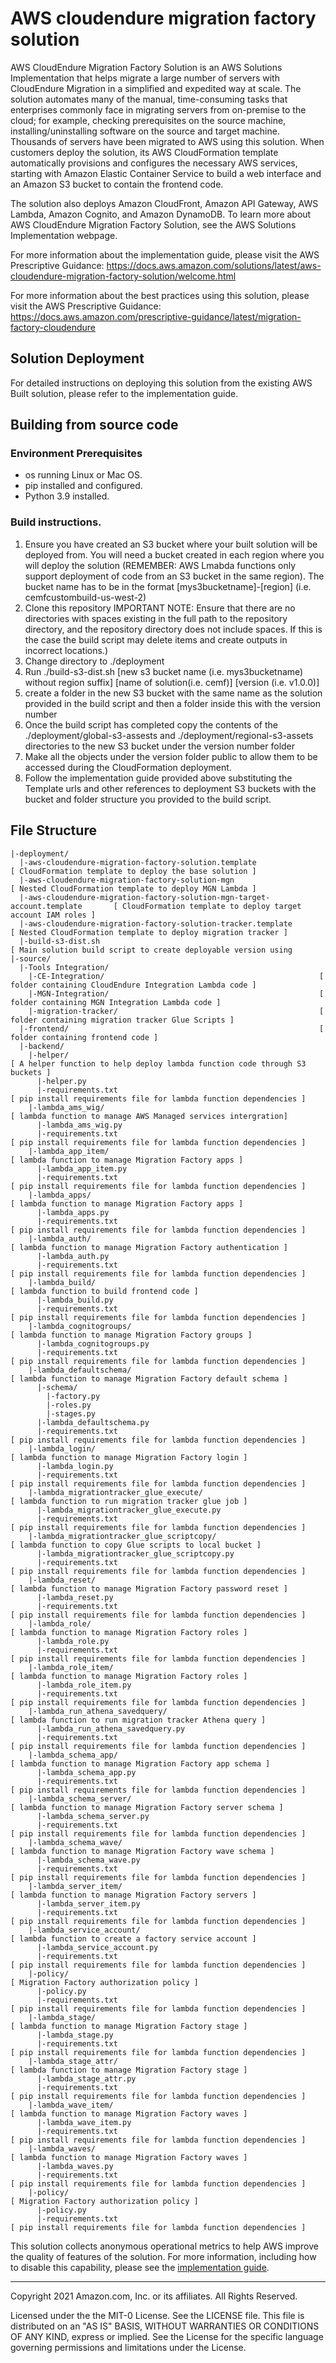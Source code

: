 # AWS cloudendure migration factory solution
AWS CloudEndure Migration Factory Solution is an AWS Solutions Implementation that helps migrate a large number of servers with CloudEndure Migration in a simplified and expedited way at scale. The solution automates many of the manual, time-consuming tasks that enterprises commonly face in migrating servers from on-premise to the cloud; for example, checking prerequisites on the source machine, installing/uninstalling software on the source and target machine. Thousands of servers have been migrated to AWS using this solution. When customers deploy the solution, its AWS CloudFormation template automatically provisions and configures the necessary AWS services, starting with Amazon Elastic Container Service to build a web interface and an Amazon S3 bucket to contain the frontend code.

The solution also deploys Amazon CloudFront, Amazon API Gateway, AWS Lambda, Amazon Cognito, and Amazon DynamoDB. To learn more about AWS CloudEndure Migration Factory Solution, see the AWS Solutions Implementation webpage.

For more information about the implementation guide, please visit the AWS Prescriptive Guidance:
https://docs.aws.amazon.com/solutions/latest/aws-cloudendure-migration-factory-solution/welcome.html

For more information about the best practices using this solution, please visit the AWS Prescriptive Guidance:
https://docs.aws.amazon.com/prescriptive-guidance/latest/migration-factory-cloudendure

## Solution Deployment

For detailed instructions on deploying this solution from the existing AWS Built solution, please refer to the implementation guide.

## Building from source code

### Environment Prerequisites

  - os running Linux or Mac OS.
  - pip installed and configured.
  - Python 3.9 installed.

### Build instructions.

1. Ensure you have created an S3 bucket where your built solution will be deployed from. You will need a bucket created in each region where you will deploy the solution (REMEMBER: AWS Lmabda functions only support deployment of code from an S3 bucket in the same region). The bucket name has to be in the format [mys3bucketname]-[region] (i.e. cemfcustombuild-us-west-2)
2. Clone this repository
    IMPORTANT NOTE: Ensure that there are no directories with spaces existing in the full path to the repository directory, and the repository directory does not include spaces. If this is the case the build script may delete items and create outputs in incorrect locations.)
3. Change directory to ./deployment
3. Run ./build-s3-dist.sh [new s3 bucket name (i.e. mys3bucketname) without region suffix] [name of solution(i.e. cemf)] [version (i.e. v1.0.0)]
4. create a folder in the new S3 bucket with the same name as the solution provided in the build script and then a folder inside this with the version number
5. Once the build script has completed copy the contents of the ./deployment/global-s3-assests and ./deployment/regional-s3-assets directories to the new S3 bucket under the version number folder
6. Make all the objects under the version folder public to allow them to be accessed during the CloudFormation deployment.
7. Follow the implementation guide provided above substituting the Template urls and other references to deployment S3 buckets with the bucket and folder structure you provided to the build script.

## File Structure

```
|-deployment/
  |-aws-cloudendure-migration-factory-solution.template                          [ CloudFormation template to deploy the base solution ]
  |-aws-cloudendure-migration-factory-solution-mgn                               [ Nested CloudFormation template to deploy MGN Lambda ]
  |-aws-cloudendure-migration-factory-solution-mgn-target-account.template       [ CloudFormation template to deploy target account IAM roles ]
  |-aws-cloudendure-migration-factory-solution-tracker.template                  [ Nested CloudFormation template to deploy migration tracker ]
  |-build-s3-dist.sh                                                               [ Main solution build script to create deployable version using 
|-source/
  |-Tools Integration/
    |-CE-Integration/                                                [ folder containing CloudEndure Integration Lambda code ]
    |-MGN-Integration/                                               [ folder containing MGN Integration Lambda code ]
    |-migration-tracker/                                             [ folder containing migration tracker Glue Scripts ]
  |-frontend/                                                        [ folder containing frontend code ]
  |-backend/
    |-helper/                                                          [ A helper function to help deploy lambda function code through S3 buckets ]
      |-helper.py
      |-requirements.txt                                               [ pip install requirements file for lambda function dependencies ]
    |-lambda_ams_wig/                                                  [ lambda function to manage AWS Managed services intergration]
      |-lambda_ams_wig.py
      |-requirements.txt                                               [ pip install requirements file for lambda function dependencies ]
    |-lambda_app_item/                                                 [ lambda function to manage Migration Factory apps ]
      |-lambda_app_item.py
      |-requirements.txt                                               [ pip install requirements file for lambda function dependencies ]
    |-lambda_apps/                                                     [ lambda function to manage Migration Factory apps ]
      |-lambda_apps.py
      |-requirements.txt                                               [ pip install requirements file for lambda function dependencies ]
    |-lambda_auth/                                                     [ lambda function to manage Migration Factory authentication ]
      |-lambda_auth.py
      |-requirements.txt                                               [ pip install requirements file for lambda function dependencies ]
    |-lambda_build/                                                    [ lambda function to build frontend code ]
      |-lambda_build.py
      |-requirements.txt                                               [ pip install requirements file for lambda function dependencies ]
    |-lambda_cognitogroups/                                            [ lambda function to manage Migration Factory groups ]
      |-lambda_cognitogroups.py
      |-requirements.txt                                               [ pip install requirements file for lambda function dependencies ]
    |-lambda_defaultschema/                                            [ lambda function to manage Migration Factory default schema ]
      |-schema/
        |-factory.py
        |-roles.py
        |-stages.py
      |-lambda_defaultschema.py
      |-requirements.txt                                               [ pip install requirements file for lambda function dependencies ]
    |-lambda_login/                                                    [ lambda function to manage Migration Factory login ]
      |-lambda_login.py
      |-requirements.txt                                               [ pip install requirements file for lambda function dependencies ]
    |-lambda_migrationtracker_glue_execute/                            [ lambda function to run migration tracker glue job ]
      |-lambda_migrationtracker_glue_execute.py
      |-requirements.txt                                               [ pip install requirements file for lambda function dependencies ]
    |-lambda_migrationtracker_glue_scriptcopy/                         [ lambda function to copy Glue scripts to local bucket ]
      |-lambda_migrationtracker_glue_scriptcopy.py
      |-requirements.txt                                               [ pip install requirements file for lambda function dependencies ]
    |-lambda_reset/                                                    [ lambda function to manage Migration Factory password reset ]
      |-lambda_reset.py
      |-requirements.txt                                               [ pip install requirements file for lambda function dependencies ]
    |-lambda_role/                                                     [ lambda function to manage Migration Factory roles ]
      |-lambda_role.py
      |-requirements.txt                                               [ pip install requirements file for lambda function dependencies ]
    |-lambda_role_item/                                                [ lambda function to manage Migration Factory roles ]
      |-lambda_role_item.py
      |-requirements.txt                                               [ pip install requirements file for lambda function dependencies ]
    |-lambda_run_athena_savedquery/                                    [ lambda function to run migration tracker Athena query ]
      |-lambda_run_athena_savedquery.py
      |-requirements.txt                                               [ pip install requirements file for lambda function dependencies ]
    |-lambda_schema_app/                                               [ lambda function to manage Migration Factory app schema ]
      |-lambda_schema_app.py
      |-requirements.txt                                               [ pip install requirements file for lambda function dependencies ]
    |-lambda_schema_server/                                            [ lambda function to manage Migration Factory server schema ]
      |-lambda_schema_server.py
      |-requirements.txt                                               [ pip install requirements file for lambda function dependencies ]
    |-lambda_schema_wave/                                              [ lambda function to manage Migration Factory wave schema ]
      |-lambda_schema_wave.py
      |-requirements.txt                                               [ pip install requirements file for lambda function dependencies ]
    |-lambda_server_item/                                              [ lambda function to manage Migration Factory servers ]
      |-lambda_server_item.py
      |-requirements.txt                                               [ pip install requirements file for lambda function dependencies ]
    |-lambda_service_account/                                          [ lambda function to create a factory service account ]
      |-lambda_service_account.py
      |-requirements.txt                                               [ pip install requirements file for lambda function dependencies ]
    |-policy/                                                          [ Migration Factory authorization policy ]
      |-policy.py
      |-requirements.txt                                               [ pip install requirements file for lambda function dependencies ]
    |-lambda_stage/                                                    [ lambda function to manage Migration Factory stage ]
      |-lambda_stage.py
      |-requirements.txt                                               [ pip install requirements file for lambda function dependencies ]
    |-lambda_stage_attr/                                               [ lambda function to manage Migration Factory stage ]
      |-lambda_stage_attr.py
      |-requirements.txt                                               [ pip install requirements file for lambda function dependencies ]
    |-lambda_wave_item/                                                [ lambda function to manage Migration Factory waves ]
      |-lambda_wave_item.py
      |-requirements.txt                                               [ pip install requirements file for lambda function dependencies ]
    |-lambda_waves/                                                    [ lambda function to manage Migration Factory waves ]
      |-lambda_waves.py
      |-requirements.txt                                               [ pip install requirements file for lambda function dependencies ]
    |-policy/                                                          [ Migration Factory authorization policy ]
      |-policy.py
      |-requirements.txt                                               [ pip install requirements file for lambda function dependencies ]

```

This solution collects anonymous operational metrics to help AWS improve the quality of features of the solution. For more information, including how to disable this capability, please see the [implementation guide](https://docs.aws.amazon.com/solutions/latest/aws-cloudendure-migration-factory-solution/appendix-b.html).


***

Copyright 2021 Amazon.com, Inc. or its affiliates. All Rights Reserved.

Licensed under the the MIT-0 License. See the LICENSE file.
This file is distributed on an "AS IS" BASIS, WITHOUT WARRANTIES OR CONDITIONS OF ANY KIND, express or implied. See the License for the specific language governing permissions and limitations under the License.